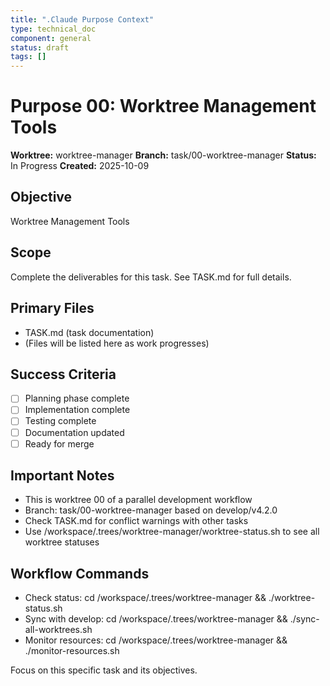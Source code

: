```yaml
---
title: ".Claude Purpose Context"
type: technical_doc
component: general
status: draft
tags: []
---
```


# Purpose 00: Worktree Management Tools

**Worktree:** worktree-manager
**Branch:** task/00-worktree-manager
**Status:** In Progress
**Created:** 2025-10-09

## Objective
Worktree Management Tools

## Scope
Complete the deliverables for this task. See TASK.md for full details.

## Primary Files
- TASK.md (task documentation)
- (Files will be listed here as work progresses)

## Success Criteria
- [ ] Planning phase complete
- [ ] Implementation complete
- [ ] Testing complete
- [ ] Documentation updated
- [ ] Ready for merge

## Important Notes
- This is worktree 00 of a parallel development workflow
- Branch: task/00-worktree-manager based on develop/v4.2.0
- Check TASK.md for conflict warnings with other tasks
- Use /workspace/.trees/worktree-manager/worktree-status.sh to see all worktree statuses

## Workflow Commands
- Check status: cd /workspace/.trees/worktree-manager && ./worktree-status.sh
- Sync with develop: cd /workspace/.trees/worktree-manager && ./sync-all-worktrees.sh
- Monitor resources: cd /workspace/.trees/worktree-manager && ./monitor-resources.sh

Focus on this specific task and its objectives.
